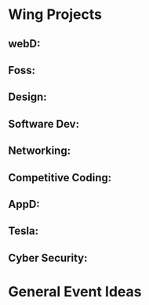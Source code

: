 
# Wing Projects

## webD:  

## Foss: 

## Design: 

## Software Dev: 

## Networking: 

## Competitive Coding: 

## AppD:

## Tesla: 

## Cyber Security: 

# General Event Ideas
